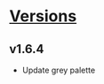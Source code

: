 # [Versions](https://github.com/Tracktor/design-system-tracktor/releases)

## v1.6.4
- Update grey palette
